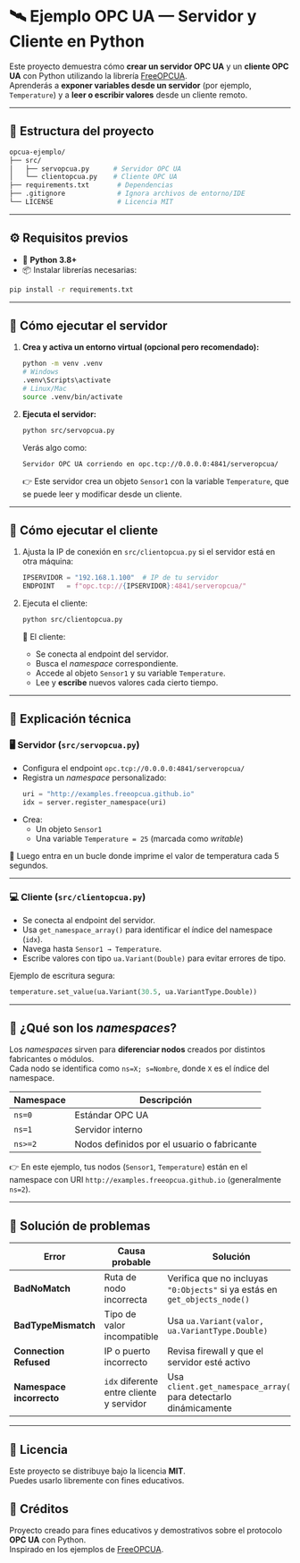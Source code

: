 # 🛰️ Ejemplo OPC UA — Servidor y Cliente en Python

Este proyecto demuestra cómo **crear un servidor OPC UA** y un **cliente OPC UA** con Python utilizando la librería [FreeOPCUA](https://github.com/FreeOpcUa/python-opcua).  
Aprenderás a **exponer variables desde un servidor** (por ejemplo, `Temperature`) y a **leer o escribir valores** desde un cliente remoto.

---

## 🧱 Estructura del proyecto

```bash
opcua-ejemplo/
├── src/
│   ├── servopcua.py      # Servidor OPC UA
│   └── clientopcua.py    # Cliente OPC UA
├── requirements.txt       # Dependencias
├── .gitignore             # Ignora archivos de entorno/IDE
└── LICENSE                # Licencia MIT
```

---

## ⚙️ Requisitos previos

- 🐍 **Python 3.8+**
- 📦 Instalar librerías necesarias:

```bash
pip install -r requirements.txt
```

---

## 🚀 Cómo ejecutar el **servidor**

1. **Crea y activa un entorno virtual (opcional pero recomendado):**

   ```bash
   python -m venv .venv
   # Windows
   .venv\Scripts\activate
   # Linux/Mac
   source .venv/bin/activate
   ```

2. **Ejecuta el servidor:**

   ```bash
   python src/servopcua.py
   ```

   Verás algo como:

   ```
   Servidor OPC UA corriendo en opc.tcp://0.0.0.0:4841/serveropcua/
   ```

   👉 Este servidor crea un objeto `Sensor1` con la variable `Temperature`, que se puede leer y modificar desde un cliente.

---

## 🔗 Cómo ejecutar el **cliente**

1. Ajusta la IP de conexión en `src/clientopcua.py` si el servidor está en otra máquina:

   ```python
   IPSERVIDOR = "192.168.1.100"  # IP de tu servidor
   ENDPOINT   = f"opc.tcp://{IPSERVIDOR}:4841/serveropcua/"
   ```

2. Ejecuta el cliente:

   ```bash
   python src/clientopcua.py
   ```

   🧭 El cliente:
   - Se conecta al endpoint del servidor.
   - Busca el *namespace* correspondiente.
   - Accede al objeto `Sensor1` y su variable `Temperature`.
   - Lee y **escribe** nuevos valores cada cierto tiempo.

---

## 🧠 Explicación técnica

### 🖥️ Servidor (`src/servopcua.py`)

- Configura el endpoint `opc.tcp://0.0.0.0:4841/serveropcua/`
- Registra un *namespace* personalizado:
  ```python
  uri = "http://examples.freeopcua.github.io"
  idx = server.register_namespace(uri)
  ```
- Crea:
  - Un objeto `Sensor1`
  - Una variable `Temperature = 25` (marcada como *writable*)

🔁 Luego entra en un bucle donde imprime el valor de temperatura cada 5 segundos.

---

### 💻 Cliente (`src/clientopcua.py`)

- Se conecta al endpoint del servidor.
- Usa `get_namespace_array()` para identificar el índice del namespace (`idx`).
- Navega hasta `Sensor1 → Temperature`.
- Escribe valores con tipo `ua.Variant(Double)` para evitar errores de tipo.

Ejemplo de escritura segura:
```python
temperature.set_value(ua.Variant(30.5, ua.VariantType.Double))
```

---

## 🧩 ¿Qué son los *namespaces*?

Los *namespaces* sirven para **diferenciar nodos** creados por distintos fabricantes o módulos.  
Cada nodo se identifica como `ns=X; s=Nombre`, donde `X` es el índice del namespace.

| Namespace | Descripción |
|------------|--------------|
| `ns=0` | Estándar OPC UA |
| `ns=1` | Servidor interno |
| `ns>=2` | Nodos definidos por el usuario o fabricante |

👉 En este ejemplo, tus nodos (`Sensor1`, `Temperature`) están en el namespace con URI `http://examples.freeopcua.github.io` (generalmente `ns=2`).

---

## 🧰 Solución de problemas

| Error | Causa probable | Solución |
|-------|----------------|-----------|
| **BadNoMatch** | Ruta de nodo incorrecta | Verifica que no incluyas `"0:Objects"` si ya estás en `get_objects_node()` |
| **BadTypeMismatch** | Tipo de valor incompatible | Usa `ua.Variant(valor, ua.VariantType.Double)` |
| **Connection Refused** | IP o puerto incorrecto | Revisa firewall y que el servidor esté activo |
| **Namespace incorrecto** | `idx` diferente entre cliente y servidor | Usa `client.get_namespace_array()` para detectarlo dinámicamente |

---

## 🧾 Licencia

Este proyecto se distribuye bajo la licencia **MIT**.  
Puedes usarlo libremente con fines educativos.


## 🌟 Créditos

Proyecto creado para fines educativos y demostrativos sobre el protocolo **OPC UA** con Python.  
Inspirado en los ejemplos de [FreeOPCUA](https://github.com/FreeOpcUa/python-opcua).
